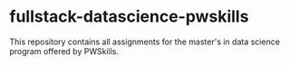 # fullstack-datascience-pwskills
This repository contains all assignments for the master's in data science program offered by PWSkills.
